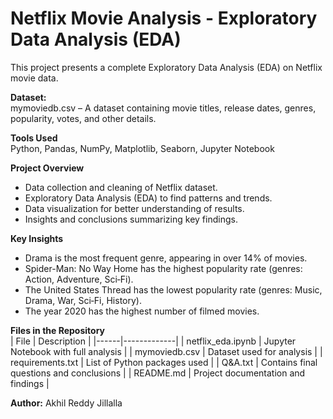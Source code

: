 # Netflix Movie Analysis - Exploratory Data Analysis (EDA)

This project presents a complete Exploratory Data Analysis (EDA) on Netflix movie data.

**Dataset:**  
mymoviedb.csv – A dataset containing movie titles, release dates, genres, popularity, votes, and other details.

**Tools Used**  
Python, Pandas, NumPy, Matplotlib, Seaborn, Jupyter Notebook

**Project Overview**  
- Data collection and cleaning of Netflix dataset.  
- Exploratory Data Analysis (EDA) to find patterns and trends.  
- Data visualization for better understanding of results.  
- Insights and conclusions summarizing key findings.

**Key Insights**  
- Drama is the most frequent genre, appearing in over 14% of movies.  
- Spider-Man: No Way Home has the highest popularity rate (genres: Action, Adventure, Sci‑Fi).  
- The United States Thread has the lowest popularity rate (genres: Music, Drama, War, Sci‑Fi, History).  
- The year 2020 has the highest number of filmed movies.

**Files in the Repository**  
| File | Description |
|------|-------------|
| netflix_eda.ipynb | Jupyter Notebook with full analysis |
| mymoviedb.csv | Dataset used for analysis |
| requirements.txt | List of Python packages used |
| Q&A.txt | Contains final questions and conclusions |
| README.md | Project documentation and findings |

**Author:** Akhil Reddy Jillalla
